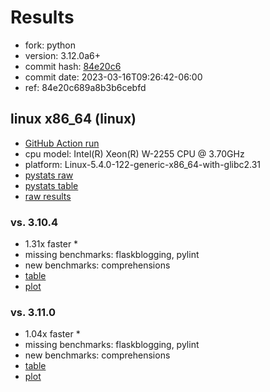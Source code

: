 # Results

- fork: python
- version: 3.12.0a6+
- commit hash: [84e20c6](https://github.com/python/cpython/commit/84e20c6)
- commit date: 2023-03-16T09:26:42-06:00
- ref: 84e20c689a8b3b6cebfd

## linux x86_64 (linux)

- [GitHub Action run](https://github.com/faster-cpython/benchmarking/actions/runs/4439585036)
- cpu model: Intel(R) Xeon(R) W-2255 CPU @ 3.70GHz
- platform: Linux-5.4.0-122-generic-x86_64-with-glibc2.31
- [pystats raw](bm-20230316-linux-x86_64-python-84e20c689a8b3b6cebfd-3.12.0a6%2B-84e20c6-pystats.json)
- [pystats table](bm-20230316-linux-x86_64-python-84e20c689a8b3b6cebfd-3.12.0a6%2B-84e20c6-pystats.md)
- [raw results](bm-20230316-linux-x86_64-python-84e20c689a8b3b6cebfd-3.12.0a6%2B-84e20c6.json)

### vs. 3.10.4

- 1.31x faster \*
- missing benchmarks: flaskblogging, pylint
- new benchmarks: comprehensions
- [table](bm-20230316-linux-x86_64-python-84e20c689a8b3b6cebfd-3.12.0a6%2B-84e20c6-vs-3.10.4.md)
- [plot](bm-20230316-linux-x86_64-python-84e20c689a8b3b6cebfd-3.12.0a6%2B-84e20c6-vs-3.10.4.png)

### vs. 3.11.0

- 1.04x faster \*
- missing benchmarks: flaskblogging, pylint
- new benchmarks: comprehensions
- [table](bm-20230316-linux-x86_64-python-84e20c689a8b3b6cebfd-3.12.0a6%2B-84e20c6-vs-3.11.0.md)
- [plot](bm-20230316-linux-x86_64-python-84e20c689a8b3b6cebfd-3.12.0a6%2B-84e20c6-vs-3.11.0.png)

